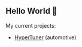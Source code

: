## Hello World 👋

My current projects:

- [HyperTuner](https://github.com/hyper-tuner) (automotive)

<!-- ---

![GitHub Stats](https://streak-stats.demolab.com?user=karniv00l&theme=dark&hide_border=true&border_radius=20) -->

<!-- [![Top Langs](https://github-readme-stats.vercel.app/api/top-langs/?username=karniv00l&layout=compact&theme=dark&hide_border=true&border_radius=20)](https://github.com/anuraghazra/github-readme-stats) -->

<!--
**karniv00l/karniv00l** is a ✨ _special_ ✨ repository because its `README.md` (this file) appears on your GitHub profile.

Here are some ideas to get you started:

- 🔭 I’m currently working on ...
- 🌱 I’m currently learning ...
- 👯 I’m looking to collaborate on ...
- 🤔 I’m looking for help with ...
- 💬 Ask me about ...
- 📫 How to reach me: ...
- 😄 Pronouns: ...
- ⚡ Fun fact: ...
-->
